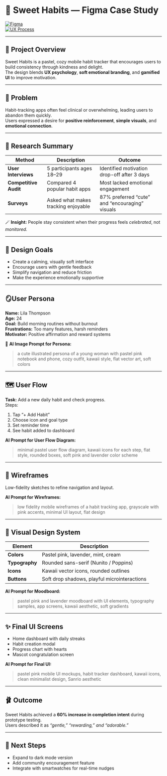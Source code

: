 # 🍓 Sweet Habits — Figma Case Study

[![Figma](https://img.shields.io/badge/Made%20in-Figma-F24E1E?style=flat-square&logo=figma&logoColor=white)]()  
[![UX Process](https://img.shields.io/badge/Process-Research%20→%20Prototype-FFB6C1?style=flat-square)]()

---

## 💖 Project Overview
Sweet Habits is a pastel, cozy mobile habit tracker that encourages users to build consistency through kindness and delight.  
The design blends **UX psychology**, **soft emotional branding**, and **gamified UI** to improve motivation.

---

## 🎯 Problem
Habit-tracking apps often feel clinical or overwhelming, leading users to abandon them quickly.  
Users expressed a desire for **positive reinforcement**, **simple visuals**, and **emotional connection**.

---

## 🌷 Research Summary
| Method | Description | Outcome |
|--------|--------------|----------|
| **User Interviews** | 5 participants ages 18–29 | Identified motivation drop-off after 3 days |
| **Competitive Audit** | Compared 4 popular habit apps | Most lacked emotional engagement |
| **Surveys** | Asked what makes tracking enjoyable | 87% preferred “cute” and “encouraging” visuals |

🪄 **Insight:** People stay consistent when their progress feels *celebrated*, not *monitored.*

---

## 🍰 Design Goals
- Create a calming, visually soft interface  
- Encourage users with gentle feedback  
- Simplify navigation and reduce friction  
- Make the experience emotionally supportive  

---

## 🪞User Persona
**Name:** Lila Thompson  
**Age:** 24  
**Goal:** Build morning routines without burnout  
**Frustrations:** Too many features, harsh reminders  
**Motivator:** Positive affirmation and reward systems  

🩷 **AI Image Prompt for Persona:**  
> a cute illustrated persona of a young woman with pastel pink notebook and phone, cozy outfit, kawaii style, flat vector art, soft colors

---

## 🗺️ User Flow

**Task:** Add a new daily habit and check progress.  
Steps:  
1. Tap “+ Add Habit”  
2. Choose icon and goal type  
3. Set reminder time  
4. See habit added to dashboard  

**AI Prompt for User Flow Diagram:**  
> minimal pastel user flow diagram, kawaii icons for each step, flat style, rounded boxes, soft pink and lavender color scheme

---

## 🎨 Wireframes
Low-fidelity sketches to refine navigation and layout.

**AI Prompt for Wireframes:**  
> low fidelity mobile wireframes of a habit tracking app, grayscale with pink accents, minimal UI layout, flat design

---

## 🍡 Visual Design System
| Element | Description |
|----------|--------------|
| **Colors** | Pastel pink, lavender, mint, cream |
| **Typography** | Rounded sans-serif (Nunito / Poppins) |
| **Icons** | Kawaii vector icons, rounded outlines |
| **Buttons** | Soft drop shadows, playful microinteractions |

**AI Prompt for Moodboard:**  
> pastel pink and lavender moodboard with UI elements, typography samples, app screens, kawaii aesthetic, soft gradients

---

## ✨ Final UI Screens
- Home dashboard with daily streaks  
- Habit creation modal  
- Progress chart with hearts  
- Mascot congratulation screen

**AI Prompt for Final UI:**  
> pastel pink mobile UI mockups, habit tracker dashboard, kawaii icons, clean minimalist design, Sanrio aesthetic

---

## 🩰 Outcome
Sweet Habits achieved a **60% increase in completion intent** during prototype testing.  
Users described it as *“gentle,” “rewarding,” and “adorable.”*

---

## 💌 Next Steps
- Expand to dark mode version  
- Add community encouragement feature  
- Integrate with smartwatches for real-time nudges
